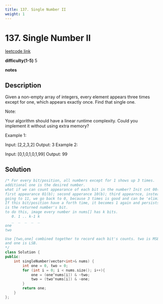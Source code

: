 ```yaml
---
title: 137. Single Number II
weight: 1
---
```

# 137. Single Number II
[leetcode link](https://leetcode.com/problems/single-number-ii/)

**difficulty(1-5)** 
5

**notes**   

## Description
Given a non-empty array of integers, every element appears three times except for one, which appears exactly once. Find that single one.

Note:

Your algorithm should have a linear runtime complexity. Could you implement it without using extra memory?

Example 1:

Input: [2,2,3,2]
Output: 3
Example 2:

Input: [0,1,0,1,0,1,99]
Output: 99


## Solution
```c++
/* For every bit/position, all numbers except for 1 shows up 3 times. 
additional one is the desired number. 
what if we can count appearance of each bit in the number? Init cnt 00(b).
first appearance 01(b); second apperance 10(b); third appearnce, instead of 
going to 11, we go back to 0, because 3 times is good and can be 'eliminated'.
If this bit/position have a forth time, it becomes 1 again and persists - that
is the returned number's bit.
to do this, image every number in nums[] has k bits. 
   0. 1 .. k-1 k
   _  _  _  _  _
one  
two

Use [two,one] combined together to record each bit's counts. two is MSB
and one is LSB. 
*/
class Solution {
public:
    int singleNumber(vector<int>& nums) {
        int one = 0, two = 0;
        for (int i = 0; i < nums.size(); i++){
            one = (one^nums[i]) & ~two;
            two = (two^nums[i]) & ~one;
        }
        return one;
    }
};
```


